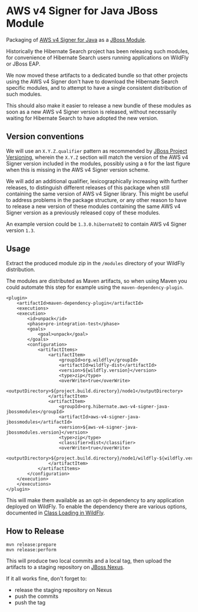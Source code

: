 AWS v4 Signer for Java JBoss Module
===================================

Packaging of [AWS v4 Signer for Java](https://github.com/lucasweb78/aws-v4-signer-java) as
a [JBoss Module](https://docs.jboss.org/author/display/MODULES/Home).

Historically the Hibernate Search project has been releasing such modules,
for convenience of Hibernate Search users running applications on WildFly or JBoss EAP.

We now moved these artifacts to a dedicated bundle so that other projects using the AWS v4 Signer
don't have to download the Hibernate Search specific modules,
and to attempt to have a single consistent distribution of such modules.

This should also make it easier to release a new bundle of these modules
as soon as a new AWS v4 Signer version is released,
without necessarily waiting for Hibernate Search to have adopted the new version.

## Version conventions

We will use an `X.Y.Z.qualifier` pattern as recommended by
[JBoss Project Versioning](https://developer.jboss.org/wiki/JBossProjectVersioning),
wherein the `X.Y.Z` section will match the version of the AWS v4 Signer version included in the modules,
possibly using a `0` for the last figure when this is missing in the AWS v4 Signer version scheme.

We will add an additional qualifier, lexicographically increasing with further releases, to distinguish
different releases of this package when still containing the same version of AWS v4 Signer library.
This might be useful to address problems in the package structure, or any other reason to have
to release a new version of these modules containing the same AWS v4 Signer version as a previously
released copy of these modules.

An example version could be `1.3.0.hibernate02` to contain AWS v4 Signer version `1.3`.

## Usage

Extract the produced module zip in the `/modules` directory of your WildFly distribution.

The modules are distributed as Maven artifacts, so when using Maven you could automate this step
for example using the `maven-dependency-plugin`.

	<plugin>
	    <artifactId>maven-dependency-plugin</artifactId>
	    <executions>
		<execution>
		    <id>unpack</id>
		    <phase>pre-integration-test</phase>
		    <goals>
		        <goal>unpack</goal>
		    </goals>
		    <configuration>
		        <artifactItems>
		            <artifactItem>
		                <groupId>org.wildfly</groupId>
		                <artifactId>wildfly-dist</artifactId>
		                <version>${wildfly.version}</version>
		                <type>zip</type>
		                <overWrite>true</overWrite>
		                <outputDirectory>${project.build.directory}/node1</outputDirectory>
		            </artifactItem>
		            <artifactItem>
		                <groupId>org.hibernate.aws-v4-signer-java-jbossmodules</groupId>
		                <artifactId>aws-v4-signer-java-jbossmodules</artifactId>
		                <version>${aws-v4-signer-java-jbossmodules.version}</version>
		                <type>zip</type>
		                <classifier>dist</classifier>
		                <overWrite>true</overWrite>
		                <outputDirectory>${project.build.directory}/node1/wildfly-${wildfly.version}/modules</outputDirectory>
		            </artifactItem>
		        </artifactItems>
		    </configuration>
		</execution>
	    </executions>
	</plugin>

This will make them available as an opt-in dependency to any application deployed on WildFly.
To enable the dependency there are various options, documented in
[Class Loading in WildFly](https://docs.jboss.org/author/display/WFLY/Class+Loading+in+WildFly).

## How to Release

    mvn release:prepare
    mvn release:perform

This will produce two local commits and a local tag, then upload the artifacts to a staging repository on [JBoss Nexus](https://repository.jboss.org/nexus/index.html#welcome).

If it all works fine, don't forget to:

 * release the staging repository on Nexus
 * push the commits
 * push the tag

